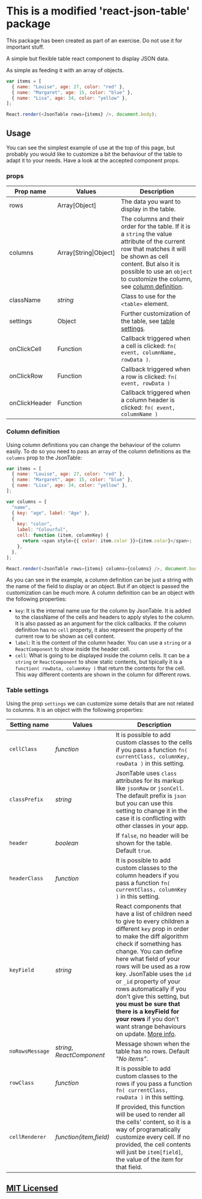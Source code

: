 # This is a modified 'react-json-table' package

This package has been created as part of an exercise. Do not use it for important stuff.

A simple but flexible table react component to display JSON data.

As simple as feeding it with an array of objects.

```js
var items = [
  { name: "Louise", age: 27, color: "red" },
  { name: "Margaret", age: 15, color: "blue" },
  { name: "Lisa", age: 34, color: "yellow" },
];

React.render(<JsonTable rows={items} />, document.body);
```

## Usage

You can see the simplest example of use at the top of this page, but probably you would like to customize a bit the behaviour of the table to adapt it to your needs. Have a look at the accepted component props.

### props

| Prop name     | Values                | Description                                                                                                                                                                                                                                                           |
| ------------- | --------------------- | --------------------------------------------------------------------------------------------------------------------------------------------------------------------------------------------------------------------------------------------------------------------- |
| rows          | Array[Object]         | The data you want to display in the table.                                                                                                                                                                                                                            |
| columns       | Array[String\|Object] | The columns and their order for the table. If it is a `string` the value attribute of the current row that matches it will be shown as cell content. But also it is possible to use an `object` to customize the column, see [column definition](#column-definition). |
| className     | _string_              | Class to use for the `<table>` element.                                                                                                                                                                                                                               |
| settings      | Object                | Further customization of the table, see [table settings](#table-settings).                                                                                                                                                                                            |
| onClickCell   | Function              | Callback triggered when a cell is clicked: `fn( event, columnName, rowData )`.                                                                                                                                                                                        |
| onClickRow    | Function              | Callback triggered when a row is clicked: `fn( event, rowData )`                                                                                                                                                                                                      |
| onClickHeader | Function              | Callback triggered when a column header is clicked: `fn( event, columnName )`                                                                                                                                                                                         |

### Column definition

Using column definitions you can change the behaviour of the column easily. To do so you need to pass an array of the column definitions as the `columns` prop to the JsonTable:

```js
var items = [
  { name: "Louise", age: 27, color: "red" },
  { name: "Margaret", age: 15, color: "blue" },
  { name: "Lisa", age: 34, color: "yellow" },
];

var columns = [
  "name",
  { key: "age", label: "Age" },
  {
    key: "color",
    label: "Colourful",
    cell: function (item, columnKey) {
      return <span style={{ color: item.color }}>{item.color}</span>;
    },
  },
];

React.render(<JsonTable rows={items} columns={columns} />, document.body);
```

As you can see in the example, a column definition can be just a string with the name of the field to display or an object. But if an object is passed the customization can be much more. A column definition can be an object with the following properties:

- `key`: It is the internal name use for the column by JsonTable. It is added to the className of the cells and headers to apply styles to the column. It is also passed as an argument for the click callbacks. If the column definition has no `cell` property, it also represent the property of the current row to be shown as cell content.
- `label`: It is the content of the column header. You can use a `string` or a `ReactComponent` to show inside the header cell.
- `cell`: What is going to be displayed inside the column cells. It can be a `string` or `ReactComponent` to show static contents, but tipically it is a `function( rowData, columnKey )` that return the contents for the cell. This way different contents are shown in the column for different rows.

### Table settings

Using the prop `settings` we can customize some details that are not related to columns. It is an object with the following properties:

| Setting name    | Values                     | Description                                                                                                                                                                                                                                                                                                                                                                                                                                                                                                                                                      |
| --------------- | -------------------------- | ---------------------------------------------------------------------------------------------------------------------------------------------------------------------------------------------------------------------------------------------------------------------------------------------------------------------------------------------------------------------------------------------------------------------------------------------------------------------------------------------------------------------------------------------------------------- |
| `cellClass`     | _function_                 | It is possible to add custom classes to the cells if you pass a function `fn( currentClass, columnKey, rowData )` in this setting.                                                                                                                                                                                                                                                                                                                                                                                                                               |
| `classPrefix`   | _string_                   | JsonTable uses `class` attributes for its markup like `jsonRow` or `jsonCell`. The default prefix is `json` but you can use this setting to change it in the case it is conflicting with other classes in your app.                                                                                                                                                                                                                                                                                                                                              |
| `header`        | _boolean_                  | If `false`, no header will be shown for the table. Default `true`.                                                                                                                                                                                                                                                                                                                                                                                                                                                                                               |
| `headerClass`   | _function_                 | It is possible to add custom classes to the column headers if you pass a function `fn( currentClass, columnKey )` in this setting.                                                                                                                                                                                                                                                                                                                                                                                                                               |
| `keyField`      | _string_                   | React components that have a list of children need to give to every children a different `key` prop in order to make the diff algorithm check if something has change. You can define here what field of your rows will be used as a row key. JsonTable uses the `id` or `_id` property of your rows automatically if you don't give this setting, but **you must be sure that there is a keyField for your rows** if you don't want strange behaviours on update. [More info](https://facebook.github.io/react/docs/multiple-components.html#dynamic-children). |
| `noRowsMessage` | _string_, _ReactComponent_ | Message shown when the table has no rows. Default _"No items"_.                                                                                                                                                                                                                                                                                                                                                                                                                                                                                                  |
| `rowClass`      | _function_                 | It is possible to add custom classes to the rows if you pass a function `fn( currentClass, rowData )` in this setting.                                                                                                                                                                                                                                                                                                                                                                                                                                           |
| `cellRenderer`  | _function(item,field)_     | If provided, this function will be used to render all the cells' content, so it is a way of programatically customize every cell. If no provided, the cell contents will just be `item[field]`, the value of the item for that field.                                                                                                                                                                                                                                                                                                                            |

## [MIT Licensed](LICENSE)
